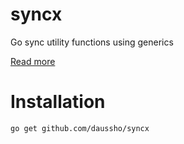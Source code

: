 # syncx
Go sync utility functions using generics

[Read more](https://pkg.go.dev/github.com/daussho/syncx)

# Installation
```
go get github.com/daussho/syncx
```
